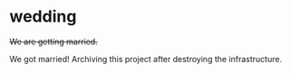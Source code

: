 # wedding

~~We are getting married.~~

We got married! Archiving this project after destroying the infrastructure.
